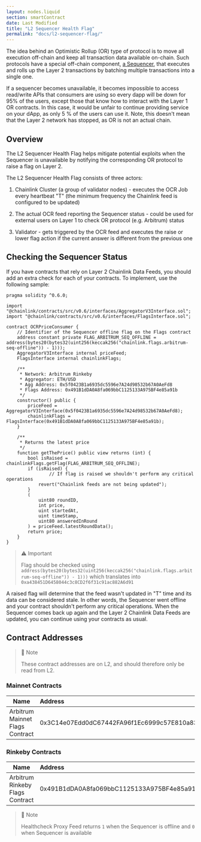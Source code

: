 ```yaml
---
layout: nodes.liquid
section: smartContract
date: Last Modified
title: "L2 Sequencer Health Flag"
permalink: "docs/l2-sequencer-flag/"
---
```


The idea behind an Optimistic Rollup (OR) type of protocol is to move all execution off-chain and keep all transaction data available on-chain. Such protocols have a special off-chain component, [a Sequencer](https://medium.com/stakefish/optimistic-rollups-how-they-work-and-why-they-matter-3f677a504fcf), that executes and rolls up the Layer 2 transactions by batching multiple transactions into a single one.

If a sequencer becomes unavailable, it becomes impossible to access read/write APIs that consumers are using so every dapp will be down for 95% of the users, except those that know how to interact with the Layer 1 OR contracts. In this case, it would be unfair to continue providing service on your dApp, as only 5 % of the users can use it. Note, this doesn't mean that the Layer 2 network has stopped, as OR is not an actual chain.

## Overview

The L2 Sequencer Health Flag helps mitigate potential exploits when the Sequencer is unavailable by notifying the corresponding OR protocol to raise a flag on Layer 2.

The L2 Sequencer Health Flag consists of three actors:

1) Chainlink Cluster (a group of validator nodes) - executes the OCR Job every heartbeat "T" (the minimum frequency the Chainlink feed is configured to be updated)

2) The actual OCR feed reporting the Sequencer status - could be used for external users on Layer 1 to check OR protocol (e.g. Arbitrum) status

3) Validator - gets triggered by the OCR feed and executes the raise or lower flag action if the current answer is different from the previous one

## Checking the Sequencer Status

If you have contracts that rely on Layer 2 Chainlink Data Feeds, you should add an extra check for each of your contracts. To implement, use the following sample:

```solidity
pragma solidity ^0.6.0;

import "@chainlink/contracts/src/v0.6/interfaces/AggregatorV3Interface.sol";
import "@chainlink/contracts/src/v0.6/interfaces/FlagsInterface.sol";

contract OCRPriceConsumer {
	// Identifier of the Sequencer offline flag on the Flags contract 
    address constant private FLAG_ARBITRUM_SEQ_OFFLINE = address(bytes20(bytes32(uint256(keccak256("chainlink.flags.arbitrum-seq-offline")) - 1)));
    AggregatorV3Interface internal priceFeed;
    FlagsInterface internal chainlinkFlags;
    
    /**
     * Network: Arbitrum Rinkeby
     * Aggregator: ETH/USD
     * Agg Address: 0x5f0423B1a6935dc5596e7A24d98532b67A0AeFd8
     * Flags Address: 0x491B1dDA0A8fa069bbC1125133A975BF4e85a91b
     */
    constructor() public {
        priceFeed = AggregatorV3Interface(0x5f0423B1a6935dc5596e7A24d98532b67A0AeFd8);
        chainlinkFlags = FlagsInterface(0x491B1dDA0A8fa069bbC1125133A975BF4e85a91b);
    }
    
    /**
     * Returns the latest price
     */
    function getThePrice() public view returns (int) {
        bool isRaised = chainlinkFlags.getFlag(FLAG_ARBITRUM_SEQ_OFFLINE);
        if (isRaised) {
		        // If flag is raised we shouldn't perform any critical operations
            revert("Chainlink feeds are not being updated");
        }
        (
            uint80 roundID, 
            int price,
            uint startedAt,
            uint timeStamp,
            uint80 answeredInRound
        ) = priceFeed.latestRoundData();
        return price;
    }
}
```

> ⚠️ Important
> 
> Flag should be checked using `address(bytes20(bytes32(uint256(keccak256("chainlink.flags.arbitrum-seq-offline")) - 1)))` which translates into `0xa438451D6458044c3c8CD2f6f31c91ac882A6d91`

A raised flag will determine that the feed wasn't updated in "T" time and its data can be considered stale. In other words, the Sequencer went offline and your contract shouldn't perform any critical operations. When the Sequencer comes back up again and the Layer 2 Chainlink Data Feeds are updated, you can continue using your contracts as usual.

## Contract Addresses

> 📘 Note
>
> These contract addresses are on L2, and should therefore only be read from L2.

### Mainnet Contracts

| Name                              | Address                                    |
| --------------------------------- |:------------------------------------------ |
| Arbitrum Mainnet Flags Contract   | 0x3C14e07Edd0dC67442FA96f1Ec6999c57E810a83 |

### Rinkeby Contracts

| Name                             | Address                                    |
| -------------------------------- |:------------------------------------------ |
| Arbitrum Rinkeby Flags Contract  | 0x491B1dDA0A8fa069bbC1125133A975BF4e85a91b |

> 📘 Note
> 
> Healthcheck Proxy Feed returns `1` when the Sequencer is offline and `0` when Sequencer is available